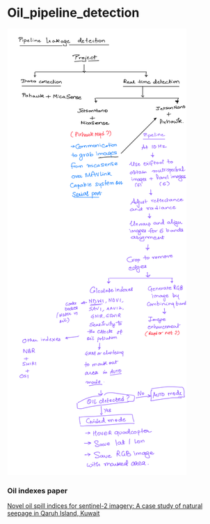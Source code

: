 # Oil_pipeline_detection
![images](./images/Oil_pipeline_project.PNG)

### Oil indexes paper
[Novel oil spill indices for sentinel-2 imagery: A case study of natural seepage in Qaruh Island, Kuwait](https://www.sciencedirect.com/science/article/pii/S2215016123005162)
